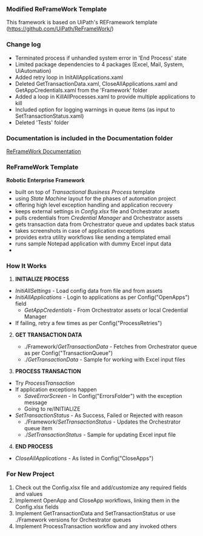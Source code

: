 ### Modified ReFrameWork Template ###
This framework is based on UiPath's REFramework template (https://github.com/UiPath/ReFrameWork/)

### Change log ###
- Terminated process if unhandled system error in 'End Process' state
- Limited package dependencies to 4 packages (Excel, Mail, System, UiAutomation)
- Added retry loop in InitAllApplications.xaml
- Deleted GetTransactionData.xaml, CloseAllApplications.xaml and GetAppCredentials.xaml from the 'Framework' folder
- Added a loop in KillAllProcesses.xaml to provide multiple applications to kill
- Included option for logging warnings in queue items (as input to SetTransactionStatus.xaml)
- Deleted 'Tests' folder
 






### Documentation is included in the Documentation folder ###

[ReFrameWork Documentation](https://github.com/UiPath/ReFrameWork/blob/master/Documentation/REFramework%20documentation.pdf)

### ReFrameWork Template ###
**Robotic Enterprise Framework**

* built on top of *Transactional Business Process* template
* using *State Machine* layout for the phases of automation project
* offering high level exception handling and application recovery
* keeps external settings in *Config.xlsx* file and Orchestrator assets
* pulls credentials from *Credential Manager* and Orchestrator assets
* gets transaction data from Orchestrator queue and updates back status
* takes screenshots in case of application exceptions
* provides extra utility workflows like sending a templated email
* runs sample Notepad application with dummy Excel input data
* 


### How It Works ###

1. **INITIALIZE PROCESS**
 + *InitiAllSettings* - Load config data from file and from assets
 + *InitiAllApplications* - Login to applications as per Config("OpenApps") field
   + *GetAppCredentials* - From Orchestrator assets or local Credential Manager
 + If failing, retry a few times as per Config("ProcessRetries")

2. **GET TRANSACTION DATA**
   + ./Framework/*GetTransactionData* - Fetches from Orchestrator queue as per Config("TransactionQueue")
   + ./*GetTransactionData* - Sample for working with Excel input files

3. **PROCESS TRANSACTION**
 + Try *ProcessTransaction*
 + If application exceptions happen
   + *SaveErrorScreen* - In Config("ErrorsFolder") with the exception message
   + Going to re/INITIALIZE
 + *SetTransactionStatus* - As Success, Failed or Rejected with reason
   + ./Framework/*SetTransactionStatus* - Updates the Orchestrator queue item
   + ./*SetTransactionStatus* - Sample for updating Excel input file

4. **END PROCESS**
 + *CloseAllApplications* - As listed in Config("CloseApps")


### For New Project ###

1. Check out the Config.xlsx file and add/customize any required fields and values
2. Implement OpenApp and CloseApp workflows, linking them in the Config.xlsx fields
3. Implement GetTransactionData and SetTransactionStatus or use ./Framework versions for Orchestrator queues
4. Implement ProcessTransaction workflow and any invoked others
